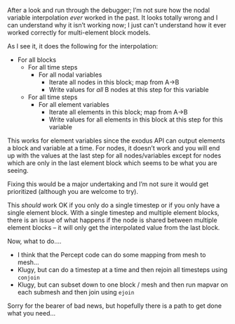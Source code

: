 After a look and run through the debugger; I’m not sure how the nodal
variable interpolation *ever* worked in the past.  It looks totally
wrong and I can understand why it isn’t working now; I just can't
understand how it ever worked correctly for multi-element block
models.
 
As I see it, it does the following for the interpolation:
 
 * For all blocks
   * For all time steps
     * For all nodal variables
       * Iterate all nodes in this block; map from A->B
       * Write values for *all* B nodes at this step for this variable
   * For all time steps
     * For all element variables
       * Iterate all elements in this block; map from A->B
       * Write values for all elements in this block at this step for this variable
 
This works for element variables since the exodus API can output
elements a block and variable at a time.  For nodes, it doesn’t work
and you will end up with the values at the last step for all
nodes/variables except for nodes which are only in the last element
block which seems to be what you are seeing.
 
Fixing this would be a major undertaking and I’m not sure it would get
prioritized (although you are welcome to try).
 
This *should* work OK if you only do a single timestep or if you only
have a single element block.  With a single timestep and multiple
element blocks, there is an issue of what happens if the node is
shared between multiple element blocks – it will only get the
interpolated value from the last block.
 
Now, what to do….
 * I think that the Percept code can do some mapping from mesh to mesh…
 * Klugy, but can do a timestep at a time and then rejoin all timesteps using `conjoin`
 * Klugy, but can subset down to one block / mesh and then run mapvar on each submesh and then join using `ejoin`
 
Sorry for the bearer of bad news, but hopefully there is a path to get
done what you need…
